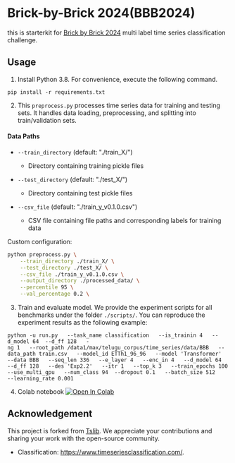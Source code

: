 # Brick-by-Brick 2024(BBB2024) 
this is starterkit for [Brick by Brick 2024](https://www.aicrowd.com/challenges/brick-by-brick-2024) multi label time series classification challenge.

 
## Usage

1. Install Python 3.8. For convenience, execute the following command.

```
pip install -r requirements.txt
```

2. This `preprocess.py` processes time series data for training and testing sets. It handles data loading, preprocessing, and splitting into train/validation sets.
   
#### Data Paths
- `--train_directory` (default: "./train_X/")
  - Directory containing training pickle files

- `--test_directory` (default: "./test_X/")
  - Directory containing test pickle files

- `--csv_file` (default: "./train_y_v0.1.0.csv")
  - CSV file containing file paths and corresponding labels for training data



Custom configuration:
```bash
python preprocess.py \
    --train_directory ./train_X/ \
    --test_directory ./test_X/ \
    --csv_file ./train_y_v0.1.0.csv \
    --output_directory ./processed_data/ \
    --percentile 95 \
    --val_percentage 0.2 \
```



3. Train and evaluate model. We provide the experiment scripts for all benchmarks under the folder `./scripts/`. You can reproduce the experiment results as the following example:

```
python -u run.py   --task_name classification   --is_trainin 4   --d_model 64  --d_ff 128   -
ng 1   --root_path /data1/max/telugu_corpus/time_series/data/BBB   --data_path train.csv   --model_id ETTh1_96_96   --model 'Transformer'   --data BBB   --seq_len 336   --e_layer 4   --enc_in 4   --d_model 64  --d_ff 128   --des 'Exp2.2'   --itr 1   --top_k 3   --train_epochs 100   --use_multi_gpu   --num_class 94  --dropout 0.1   --batch_size 512    --learning_rate 0.001
```
4. Colab notebook
   <a href="https://colab.research.google.com/drive/1Bs6aE5gSlM_K0IKH3x2AcvVmuzrpjmzt#scrollTo=DoX7_j6K6T7z" target="_parent"><img src="https://colab.research.google.com/assets/colab-badge.svg" alt="Open In Colab"/></a>



## Acknowledgement

This project is forked from [Tslib](https://github.com/thuml/Time-Series-Library/). We appreciate your contributions and sharing your work with the open-source community.


- Classification: https://www.timeseriesclassification.com/.

